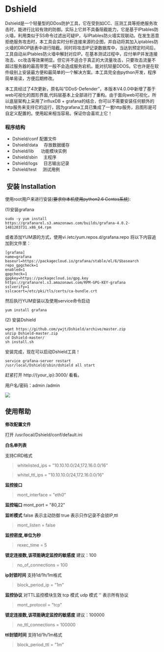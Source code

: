 # Dshield

Dshield是一个轻量型的DDos防护工具，它在受到如CC、压测工具等拒绝服务攻击时，能进行比较有效的防御。实际上它并不具备阻截能力，它是基于IPtables防火墙，利用类似于SS命令过滤出可疑IP，与IPtables防火墙实现联动。在发生恶意拒绝服务攻击时，本工具会实时分析连接来源的企图，并自动将其加入iptables防火墙的DROP链表中进行阻截。同时将攻击IP记录数据库中，当达到预定时间后，工具自动从IPtables防火墙中解封对应IP。在基本测试过程中，应付单IP并发连接攻击、cc攻击等效果明显。但它并不适合于真正的大流量攻击，只要攻击流量不超过服务器的最高带宽一般不会造成服务宕机，能对抗轻量DDOS。它也许是在软件级别上安装最方便和最简单的一个解决方案。本工具完全由python开发，程序简单易读，方便后期修改。

本工具经过了4次更新，原名叫“DDoS-Defender”，本版本V4.0.0中新增了基于web可视化的图形界面,代码层基本上全部进行了重构。由于面向web可视化，所以底层架构上采用了influxDB + grafana的结合，你可以不需要安装任何额外的http服务来支持它的运行，因为grafana工具已集成了一套http服务，且图形是可自定义配置的。使用起来相当容易。保证你会喜欢上它！

### 程序结构
* Dshield/conf     配置文件
* Dshield/data     存放数据缓存
* Dshield/lib      功能模块实例
* Dshield/sbin     主程序
* Dshield/logs     日志输出记录
* Dshield/test     测试用例

##  安装 Installation

使用root用户来进行安装(<del>要求你本机使用python2.6 Centos系统</del>):

(1)安装grafana
```shell
sudo -y yum install https://grafanarel.s3.amazonaws.com/builds/grafana-4.0.2-1481203731.x86_64.rpm
```

或者添加YUM源的方式，使用vi /etc/yum.repos.d/grafana.repo 将以下内容追加到文件里：
```shell
[grafana]
name=grafana
baseurl=https://packagecloud.io/grafana/stable/el/6/$basearch
repo_gpgcheck=1
enabled=1
gpgcheck=1
gpgkey=https://packagecloud.io/gpg.key https://grafanarel.s3.amazonaws.com/RPM-GPG-KEY-grafana
sslverify=1
sslcacert=/etc/pki/tls/certs/ca-bundle.crt
```
然后执行YUM安装以及使用service命令启动
```shell
yum install grafana
```

(2) 安装Dshield
```shell
wget https://github.com/ywjt/Dshield/archive/master.zip
unzip Dshield-master.zip
cd Dshield-master/
sh install.sh
```

安装完成，现在可以启动Dshield工具！
```shell
service grafana-server restart
/usr/local/Dshield/sbin/dshield all start
```
赶紧打开 http://{your_ip}:3000/ 看看。

用户名/密码：admin /admin 

<img src="https://github.com/ywjt/Dshield/blob/master/demo.png">

## 使用帮助

**修改配置文件**

打开 /usr/local/Dshield/conf/default.ini


**白名单列表**

支持CIRD格式 
> whitelisted_ips = "10.10.10.0/24,172.16.0.0/16"

> whitel_ttl_ips = "10.10.10.0/24,172.16.0.0/16"

**监控接口**
> mont_interface = "eth0"

**监控端口**
mont_port = "80,22"

**监听模式**
false 表示主动防御
true  表示只作记录不会锁IP,ttl
> mont_listen = false

**监控密度,单位为秒**
> rexec_time = 5

**锁定连接数,该项能确定监控的敏感度**
建议：100
> no_of_connections = 100

**ip封锁时间**
支持1d/1h/1m格式
> block_period_ip = "1m"

**监控协议**
对TTL监控模块生效
tcp 模式
udp 模式
''  表示所有协议
> mont_protocol = "tcp"

**锁定连接数,该项能确定监控的敏感度**
建议：100000
> no_ttl_connections = 100000

**ttl封锁时间**
支持1d/1h/1m格式
> block_period_ttl = "1m"


